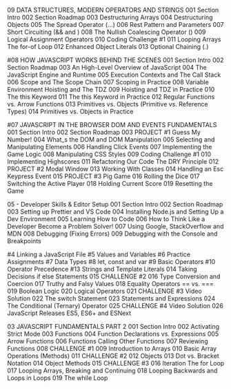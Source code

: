 09 DATA STRUCTURES, MODERN OPERATORS AND STRINGS
  001 Section Intro
  002 Section Roadmap
  003 Destructuring Arrays
  004 Destructuring Objects
  005 The Spread Operator (...)
  006 Rest Pattern and Parameters
  007 Short Circuiting (&& and )
  008 The Nullish Coalescing Operator ()
  009 Logical Assignment Operators
  010 Coding Challenge #1
  011 Looping Arrays The for-of Loop
  012 Enhanced Object Literals
  013 Optional Chaining (.)

#08 HOW JAVASCRIPT WORKS BEHIND THE SCENES
001 Section Intro
002 Section Roadmap
003 An High-Level Overview of JavaScript
004 The JavaScript Engine and Runtime
005 Execution Contexts and The Call Stack
006 Scope and The Scope Chain
007 Scoping in Practice
008 Variable Environment Hoisting and The TDZ
009 Hoisting and TDZ in Practice
010 The this Keyword
011 The this Keyword in Practice
012 Regular Functions vs. Arrow Functions
013 Primitives vs. Objects (Primitive vs. Reference Types)
014 Primitives vs. Objects in Practice

#07 JAVASCRIPT IN THE BROWSER DOM AND EVENTS FUNDAMENTALS
001 Section Intro
002 Section Roadmap
003 PROJECT #1 Guess My Number!
004 What_s the DOM and DOM Manipulation
005 Selecting and Manipulating Elements
006 Handling Click Events
007 Implementing the Game Logic
008 Manipulating CSS Styles
009 Coding Challenge #1
010 Implementing Highscores
011 Refactoring Our Code The DRY Principle
012 PROJECT #2 Modal Window
013 Working With Classes
014 Handling an Esc Keypress Event
015 PROJECT #3 Pig Game
016 Rolling the Dice
017 Switching the Active Player
018 Holding Current Score
019 Resetting the Game

05 - Developer Skills & Editor Setup
001 Section Intro
002 Section Roadmap
003 Setting up Prettier and VS Code
004 Installing Node.js and Setting Up a Dev Environment
005 Learning How to Code
006 How to Think Like a Developer Become a Problem Solver!
007 Using Google, StackOverflow and MDN
008 Debugging (Fixing Errors)
009 Debugging with the Console and Breakpoints

#4 Linking a JavaScript File
#5 Values and Variables
#6 Practice Assignments
#7 Data Types
#8 let, const and var
#9 Basic Operators
#10 Operator Precedence
#13 Strings and Template Literals
014 Taking Decisions if else Statements
015 CHALLENGE #2
016 Type Conversion and Coercion
017 Truthy and Falsy Values
018 Equality Operators == vs. ===
019 Boolean Logic
020 Logical Operators
021 CHALLENGE #3 Video Solution
022 The switch Statement
023 Statements and Expressions
024 The Conditional (Ternary) Operator
025 CHALLENGE #4 Video Solution
026 JavaScript Releases ES5, ES6+ and ESNext

03 JAVASCRIPT FUNDAMENTALS PART 2
001 Section Intro
002 Activating Strict Mode
003 Functions
004 Function Declarations vs. Expressions
005 Arrow Functions
006 Functions Calling Other Functions
007 Reviewing Functions
008 CHALLENGE #1
009 Introduction to Arrays
010 Basic Array Operations (Methods)
011 CHALLENGE #2
012 Objects
013 Dot vs. Bracket Notation
014 Object Methods
015 CHALLENGE #3
016 Iteration The for Loop
017 Looping Arrays, Breaking and Continuing
018 Looping Backwards and Loops in Loops
019 The while Loop
